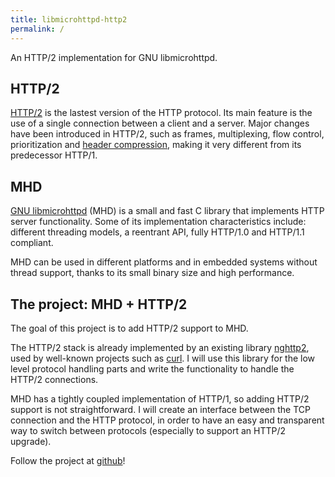 ```yaml
---
title: libmicrohttpd-http2
permalink: /
---
```


An HTTP/2 implementation for GNU libmicrohttpd.

## HTTP/2

[HTTP/2](https://tools.ietf.org/html/rfc7540) is the lastest version of the
HTTP protocol.
Its main feature is the use of a single connection between a client and a server.
Major changes have been introduced in HTTP/2, such as frames,
multiplexing, flow control, prioritization and
[header compression](https://tools.ietf.org/html/rfc7541),
making it very different from its predecessor HTTP/1.

## MHD

[GNU libmicrohttpd](https://www.gnu.org/software/libmicrohttpd/) (MHD) is a small and
fast C library that implements HTTP server functionality. Some of its
implementation characteristics include: different threading models,
a reentrant API, fully HTTP/1.0 and HTTP/1.1 compliant.

MHD can be used in different platforms and in embedded systems without thread support,
thanks to its small binary size and high performance.

## The project: MHD + HTTP/2

The goal of this project is to add HTTP/2 support to MHD.

The HTTP/2 stack is already implemented by an existing library
[nghttp2](https://github.com/nghttp2/nghttp2),
used by well-known projects such as [curl](https://github.com/curl/curl).
I will use this library for the low level protocol handling parts and write
the functionality to handle the HTTP/2 connections.

MHD has a tightly coupled implementation of HTTP/1,
so adding HTTP/2 support is not straightforward.
I will create an interface between the TCP connection and the HTTP protocol,
in order to have an easy and transparent way to switch between protocols
(especially to support an HTTP/2 upgrade).

Follow the project at [github](https://github.com/maru/libmicrohttpd-http2)!
